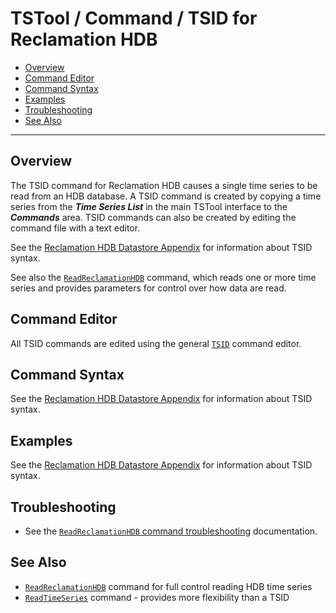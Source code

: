 # TSTool / Command / TSID for Reclamation HDB #

*   [Overview](#overview)
*   [Command Editor](#command-editor)
*   [Command Syntax](#command-syntax)
*   [Examples](#examples)
*   [Troubleshooting](#troubleshooting)
*   [See Also](#see-also)

-------------------------

## Overview ##

The TSID command for Reclamation HDB causes a single time series to be read from an HDB database.
A TSID command is created by copying a time series from the ***Time Series List*** in the main TSTool interface to the ***Commands*** area.
TSID commands can also be created by editing the command file with a text editor.

See the [Reclamation HDB Datastore Appendix](../../datastore-ref/ReclamationHDB/ReclamationHDB.md) for information about TSID syntax.

See also the [`ReadReclamationHDB`](../ReadReclamationHDB/ReadReclamationHDB.md) command,
which reads one or more time series and provides parameters for control over how data are read.
        
## Command Editor ##

All TSID commands are edited using the general
[`TSID`](https://opencdss.state.co.us/tstool/latest/doc-user/command-ref/TSID/TSID/)
command editor.

## Command Syntax ##

See the [Reclamation HDB Datastore Appendix](../../datastore-ref/ReclamationHDB/ReclamationHDB.md) for information about TSID syntax.

## Examples ##

See the [Reclamation HDB Datastore Appendix](../../datastore-ref/ReclamationHDB/ReclamationHDB.md) for information about TSID syntax.

## Troubleshooting ##

*   See the [`ReadReclamationHDB` command troubleshooting](../ReadReclamationHDB/ReadReclamationHDB.md#troubleshooting) documentation.

## See Also ##

*   [`ReadReclamationHDB`](../ReadReclamationHDB/ReadReclamationHDB.md) command for full control reading HDB time series
*   [`ReadTimeSeries`](https://opencdss.state.co.us/tstool/latest/doc-user/command-ref/ReadTimeSeries/ReadTimeSeries/) command - provides more flexibility than a TSID
